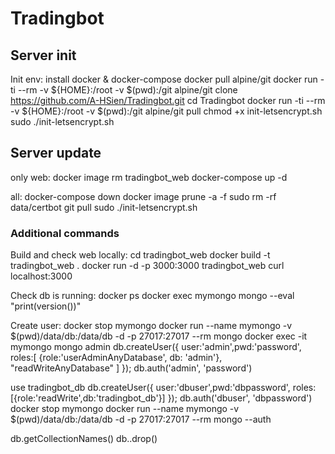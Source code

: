 # Tradingbot


## Server init

Init env:
install docker & docker-compose
docker pull alpine/git
docker run -ti --rm -v ${HOME}:/root -v $(pwd):/git alpine/git clone https://github.com/A-HSien/Tradingbot.git
cd Tradingbot
docker run -ti --rm -v ${HOME}:/root -v $(pwd):/git alpine/git pull
chmod +x init-letsencrypt.sh
sudo ./init-letsencrypt.sh


## Server update

only web:
docker image rm tradingbot_web
docker-compose up -d

all:
docker-compose down
docker image prune -a -f
sudo rm -rf data/certbot
git pull
sudo ./init-letsencrypt.sh


### Additional commands

Build and check web locally:
cd tradingbot_web
docker build -t tradingbot_web .
docker run -d -p 3000:3000 tradingbot_web
curl localhost:3000


Check db is running:
docker ps
docker exec mymongo mongo --eval "print(version())"

Create user:
docker stop mymongo
docker run --name mymongo -v $(pwd)/data/db:/data/db -d -p 27017:27017 --rm mongo
docker exec -it mymongo mongo admin
db.createUser({ 
    user:'admin',pwd:'password',
    roles:[
        {role:'userAdminAnyDatabase', db: 'admin'},
        "readWriteAnyDatabase"
    ]
});
db.auth('admin', 'password')

use tradingbot_db
db.createUser({
    user:'dbuser',pwd:'dbpassword',
    roles:[{role:'readWrite',db:'tradingbot_db'}]
});
db.auth('dbuser', 'dbpassword')
docker stop mymongo
docker run --name mymongo -v $(pwd)/data/db:/data/db -d -p 27017:27017 --rm mongo --auth


db.getCollectionNames()
db.<collection>.drop()